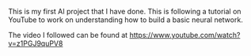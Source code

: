 This is my first AI project that I have done. This is following a tutorial on YouTube to work on understanding how to build a basic neural network.

The video I followed can be found at https://www.youtube.com/watch?v=z1PGJ9quPV8


